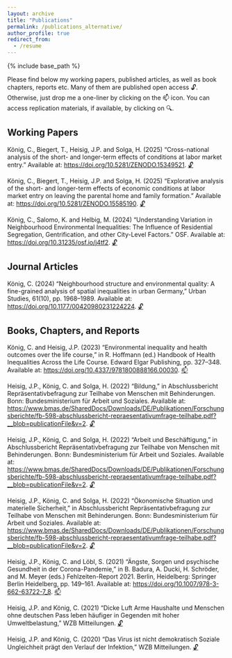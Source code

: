```yaml
---
layout: archive
title: "Publications"
permalink: /publications_alternative/
author_profile: true
redirect_from:
  - /resume
---
```


{% include base_path %}


Please find below my working papers, published articles, as well as book chapters, reports etc. Many of them are published open access :unlock:. Otherwise, just drop me a one-liner by clicking on the :mailbox: icon. You can access replication materials, if available, by clicking on :mag:.

## Working Papers

König, C., Biegert, T., Heisig, J.P. and Solga, H. (2025) “Cross-national analysis of the short- and longer-term effects of conditions at labor market entry.” Available at: https://doi.org/10.5281/ZENODO.15349521.
[:unlock:](http://christian-koenig.github.io/files/D4.2_2025.pdf)

König, C., Biegert, T., Heisig, J.P. and Solga, H. (2025) “Explorative analysis of the short- and longer-term effects of economic conditions at labor market entry on leaving the parental home and family formation.” Available at: https://doi.org/10.5281/ZENODO.15585190.
[:unlock:](http://christian-koenig.github.io/files/D4.3_2025.pdf)

König, C., Salomo, K. and Helbig, M. (2024) “Understanding Variation in Neighbourhood Environmental Inequalities: The Influence of Residential Segregation, Gentrification, and other City-Level Factors.” OSF. Available at: https://doi.org/10.31235/osf.io/j4tf2. 
[:unlock:](http://christian-koenig.github.io/files/Koenig_Salomo_Helbig_2024.pdf)


## Journal Articles

König, C. (2024) “Neighbourhood structure and environmental quality: A fine-grained analysis of spatial inequalities in urban Germany,” Urban Studies, 61(10), pp. 1968–1989. Available at: https://doi.org/10.1177/00420980231224224.
[:unlock:](https://journals.sagepub.com/doi/10.1177/00420980231224224)


## Books, Chapters, and Reports

König, C. and Heisig, J.P. (2023) “Environmental inequality and health outcomes over the life course,” in R. Hoffmann (ed.) Handbook of Health Inequalities Across the Life Course. Edward Elgar Publishing, pp. 327–348. Available at: https://doi.org/10.4337/9781800888166.00030.
[:mailbox:](mailto:christian.koenig@wzb.eu)

Heisig, J.P., König, C. and Solga, H. (2022) “Bildung,” in Abschlussbericht Repräsentativbefragung zur Teilhabe von Menschen mit Behinderungen. Bonn: Bundesministerium für Arbeit und Soziales. Available at: https://www.bmas.de/SharedDocs/Downloads/DE/Publikationen/Forschungsberichte/fb-598-abschlussbericht-repraesentativumfrage-teilhabe.pdf?__blob=publicationFile&v=2.
[:unlock:](https://www.bmas.de/SharedDocs/Downloads/DE/Publikationen/Forschungsberichte/fb-598-abschlussbericht-repraesentativumfrage-teilhabe.pdf?__blob=publicationFile&v=2)

Heisig, J.P., König, C. and Solga, H. (2022) “Arbeit und Beschäftigung,” in Abschlussbericht Repräsentativbefragung zur Teilhabe von Menschen mit Behinderungen. Bonn: Bundesministerium für Arbeit und Soziales. Available at: https://www.bmas.de/SharedDocs/Downloads/DE/Publikationen/Forschungsberichte/fb-598-abschlussbericht-repraesentativumfrage-teilhabe.pdf?__blob=publicationFile&v=2.
[:unlock:](https://www.bmas.de/SharedDocs/Downloads/DE/Publikationen/Forschungsberichte/fb-598-abschlussbericht-repraesentativumfrage-teilhabe.pdf?__blob=publicationFile&v=2)

Heisig, J.P., König, C. and Solga, H. (2022) “Ökonomische Situation und materielle Sicherheit,” in Abschlussbericht Repräsentativbefragung zur Teilhabe von Menschen mit Behinderungen. Bonn: Bundesministerium für Arbeit und Soziales. Available at: https://www.bmas.de/SharedDocs/Downloads/DE/Publikationen/Forschungsberichte/fb-598-abschlussbericht-repraesentativumfrage-teilhabe.pdf?__blob=publicationFile&v=2.
[:unlock:](https://www.bmas.de/SharedDocs/Downloads/DE/Publikationen/Forschungsberichte/fb-598-abschlussbericht-repraesentativumfrage-teilhabe.pdf?__blob=publicationFile&v=2)

Heisig, J.P., König, C. and Löbl, S. (2021) “Ängste, Sorgen und psychische Gesundheit in der Corona-Pandemie,” in B. Badura, A. Ducki, H. Schröder, and M. Meyer (eds.) Fehlzeiten-Report 2021. Berlin, Heidelberg: Springer Berlin Heidelberg, pp. 149–161. Available at: https://doi.org/10.1007/978-3-662-63722-7_8.
[:mailbox:](mailto:christian.koenig@wzb.eu)

Heisig, J.P. and König, C. (2021) “Dicke Luft Arme Haushalte und Menschen ohne deutschen Pass leben häufiger in Gegenden mit hoher Umweltbelastung,” WZB Mitteilungen.
[:unlock:](http://christian-koenig.github.io/files/WZB_Mitteilungen_Dicke_Luft.pdf)


Heisig, J.P. and König, C. (2020) “Das Virus ist nicht demokratisch Soziale Ungleichheit prägt den Verlauf der Infektion,” WZB Mitteilungen.
[:unlock:](http://christian-koenig.github.io/files/WZB_Mitteilungen_Virus.pdf)



